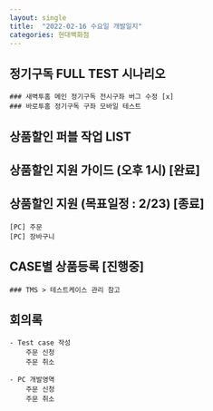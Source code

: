 ```yaml
---
layout: single
title:  "2022-02-16 수요일 개발일지"
categories: 현대백화점
---
```


## 정기구독 FULL TEST 시나리오

    ### 새벽투홈 메인 정기구독 전시구좌 버그 수정 [x]
    ### 바로투홈 정기구독 구좌 모바일 테스트

## 상품할인 퍼블 작업 LIST

## 상품할인 지원 가이드 (오후 1시) [완료]

## 상품할인 지원 (목표일정 : 2/23) [종료]

    [PC] 주문
    [PC] 장바구니

## CASE별 상품등록 [진행중]

    ### TMS > 테스트케이스 관리 참고

## 회의록

    - Test case 작성
        주문 신청
        주문 취소

    - PC 개발영역
        주문 신청
        주문 취소